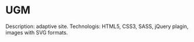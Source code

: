 # UGM
Description: adaptive site.
Technologis: HTML5, CSS3, SASS, jQuery plagin, images with SVG formats.
